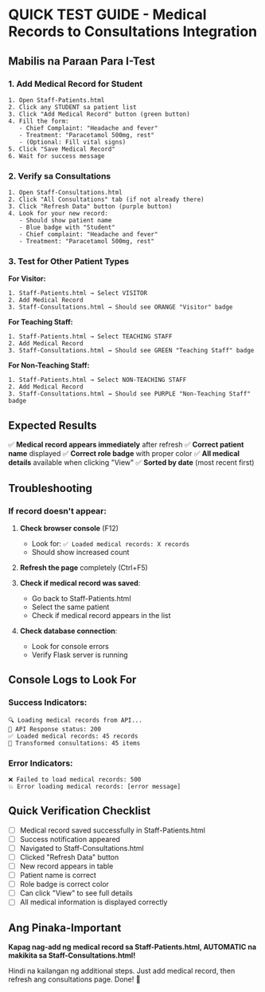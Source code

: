 # QUICK TEST GUIDE - Medical Records to Consultations Integration

## Mabilis na Paraan Para I-Test

### 1. Add Medical Record for Student

```
1. Open Staff-Patients.html
2. Click any STUDENT sa patient list
3. Click "Add Medical Record" button (green button)
4. Fill the form:
   - Chief Complaint: "Headache and fever"
   - Treatment: "Paracetamol 500mg, rest"
   - (Optional: Fill vital signs)
5. Click "Save Medical Record"
6. Wait for success message
```

### 2. Verify sa Consultations

```
1. Open Staff-Consultations.html
2. Click "All Consultations" tab (if not already there)
3. Click "Refresh Data" button (purple button)
4. Look for your new record:
   - Should show patient name
   - Blue badge with "Student"
   - Chief complaint: "Headache and fever"
   - Treatment: "Paracetamol 500mg, rest"
```

### 3. Test for Other Patient Types

**For Visitor:**
```
1. Staff-Patients.html → Select VISITOR
2. Add Medical Record
3. Staff-Consultations.html → Should see ORANGE "Visitor" badge
```

**For Teaching Staff:**
```
1. Staff-Patients.html → Select TEACHING STAFF
2. Add Medical Record
3. Staff-Consultations.html → Should see GREEN "Teaching Staff" badge
```

**For Non-Teaching Staff:**
```
1. Staff-Patients.html → Select NON-TEACHING STAFF
2. Add Medical Record
3. Staff-Consultations.html → Should see PURPLE "Non-Teaching Staff" badge
```

## Expected Results

✅ **Medical record appears immediately** after refresh
✅ **Correct patient name** displayed
✅ **Correct role badge** with proper color
✅ **All medical details** available when clicking "View"
✅ **Sorted by date** (most recent first)

## Troubleshooting

### If record doesn't appear:

1. **Check browser console** (F12)
   - Look for: `✅ Loaded medical records: X records`
   - Should show increased count

2. **Refresh the page** completely (Ctrl+F5)

3. **Check if medical record was saved**:
   - Go back to Staff-Patients.html
   - Select the same patient
   - Check if medical record appears in the list

4. **Check database connection**:
   - Look for console errors
   - Verify Flask server is running

## Console Logs to Look For

### Success Indicators:
```
🔍 Loading medical records from API...
📡 API Response status: 200
✅ Loaded medical records: 45 records
🎯 Transformed consultations: 45 items
```

### Error Indicators:
```
❌ Failed to load medical records: 500
💥 Error loading medical records: [error message]
```

## Quick Verification Checklist

- [ ] Medical record saved successfully in Staff-Patients.html
- [ ] Success notification appeared
- [ ] Navigated to Staff-Consultations.html
- [ ] Clicked "Refresh Data" button
- [ ] New record appears in table
- [ ] Patient name is correct
- [ ] Role badge is correct color
- [ ] Can click "View" to see full details
- [ ] All medical information is displayed correctly

## Ang Pinaka-Important

**Kapag nag-add ng medical record sa Staff-Patients.html, AUTOMATIC na makikita sa Staff-Consultations.html!**

Hindi na kailangan ng additional steps. Just add medical record, then refresh ang consultations page. Done! 🎉
